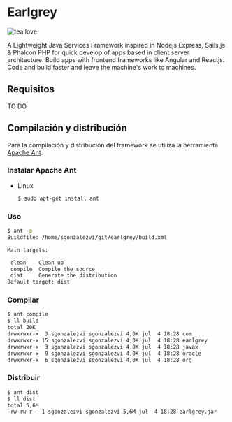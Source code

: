 # Earlgrey
![tea love](https://raw.githubusercontent.com/acalvoa/EARLGREY/extra/resources/Earl_Grey.jpg)

A Lightweight Java Services Framework inspired in Nodejs Express, Sails.js &amp; Phalcon PHP for quick develop of apps based in 
client server architecture. Build apps with frontend frameworks like Angular and Reactjs. Code and build faster and leave the machine's work to machines.

## Requisitos 

TO DO

## Compilación y distribución

Para la compilación y distribución del framework se utiliza la herramienta [Apache Ant](http://ant.apache.org/).

### Instalar Apache Ant

- Linux
   
   ```bash
   $ sudo apt-get install ant
   ```

### Uso

```bash
$ ant -p
Buildfile: /home/sgonzalezvi/git/earlgrey/build.xml

Main targets:

 clean    Clean up
 compile  Compile the source
 dist     Generate the distribution
Default target: dist

```

### Compilar

```bash
$ ant compile
$ ll build
total 20K
drwxrwxr-x  3 sgonzalezvi sgonzalezvi 4,0K jul  4 18:28 com
drwxrwxr-x 15 sgonzalezvi sgonzalezvi 4,0K jul  4 18:28 earlgrey
drwxrwxr-x  3 sgonzalezvi sgonzalezvi 4,0K jul  4 18:28 javax
drwxrwxr-x  9 sgonzalezvi sgonzalezvi 4,0K jul  4 18:28 oracle
drwxrwxr-x  6 sgonzalezvi sgonzalezvi 4,0K jul  4 18:28 org

```

### Distribuir

```bash
$ ant dist
$ ll dist 
total 5,6M
-rw-rw-r-- 1 sgonzalezvi sgonzalezvi 5,6M jul  4 18:28 earlgrey.jar
```

